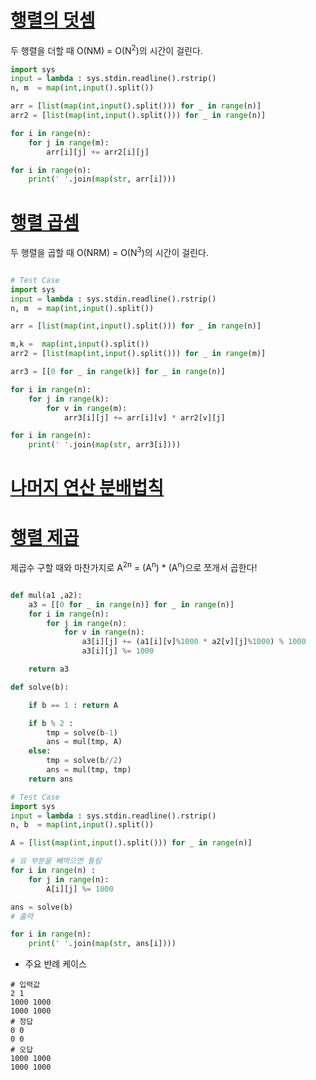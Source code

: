 # [행렬의 덧셈](https://www.acmicpc.net/problem/2738)

두 행렬을 더할 때 O(NM) = O(N<sup>2</sup>)의 시간이 걸린다.
```python
import sys
input = lambda : sys.stdin.readline().rstrip()
n, m  = map(int,input().split())

arr = [list(map(int,input().split())) for _ in range(n)]
arr2 = [list(map(int,input().split())) for _ in range(n)]

for i in range(n):
    for j in range(m):
        arr[i][j] += arr2[i][j]

for i in range(n):
    print(' '.join(map(str, arr[i])))
```

# [행렬 곱셈](https://www.acmicpc.net/problem/2740)
두 행렬을 곱할 때 O(NRM) = O(N<sup>3</sup>)의 시간이 걸린다.  
```python

# Test Case
import sys
input = lambda : sys.stdin.readline().rstrip()
n, m  = map(int,input().split())

arr = [list(map(int,input().split())) for _ in range(n)]

m,k =  map(int,input().split())
arr2 = [list(map(int,input().split())) for _ in range(m)]

arr3 = [[0 for _ in range(k)] for _ in range(n)]

for i in range(n):
    for j in range(k):
        for v in range(m):
            arr3[i][j] += arr[i][v] * arr2[v][j]

for i in range(n):
    print(' '.join(map(str, arr3[i])))
```
# [나머지 연산 분배법칙](https://youseokhwan.me/blog/remainder-distribution-property/)

# [행렬 제곱](https://www.acmicpc.net/problem/10830)
제곱수 구할 때와 마찬가지로 A<sup>2n</sup> = (A<sup>n</sup>) * (A<sup>n</sup>)으로 쪼개서 곱한다!  
```python

def mul(a1 ,a2):
    a3 = [[0 for _ in range(n)] for _ in range(n)]
    for i in range(n):
        for j in range(n):
            for v in range(n):
                a3[i][j] += (a1[i][v]%1000 * a2[v][j]%1000) % 1000
                a3[i][j] %= 1000

    return a3

def solve(b):

    if b == 1 : return A

    if b % 2 :
        tmp = solve(b-1)
        ans = mul(tmp, A)
    else:
        tmp = solve(b//2)
        ans = mul(tmp, tmp)
    return ans

# Test Case
import sys
input = lambda : sys.stdin.readline().rstrip()
n, b  = map(int,input().split())

A = [list(map(int,input().split())) for _ in range(n)]

# 요 부분을 빼먹으면 틀림
for i in range(n) :
    for j in range(n):
        A[i][j] %= 1000

ans = solve(b)
# 출력

for i in range(n):
    print(' '.join(map(str, ans[i])))
```
- 주요 반례 케이스  
```
# 입력값
2 1
1000 1000
1000 1000
# 정답
0 0 
0 0
# 오답
1000 1000
1000 1000
```
